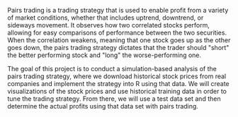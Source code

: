 Pairs trading is a trading strategy that is used to enable profit from a variety of market conditions, whether that includes uptrend, downtrend, or sideways movement. It observes how two correlated stocks perform, allowing for easy comparisons of performance between the two securities. When the correlation weakens, meaning that one stock goes up as the other goes down, the pairs trading strategy dictates that the trader should "short" the better performing stock and "long" the worse-performing one. 

The goal of this project is to conduct a simulation-based analysis of the pairs trading strategy, where we download historical stock prices from real companies and implement the strategy into R using that data. We will create visualizations of the stock prices and use historical training data in order to tune the trading strategy. From there, we will use a test data set and then determine the actual profits using that data set with pairs trading.
